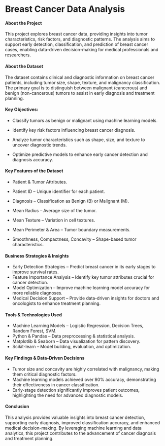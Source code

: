 # Breast Cancer Data Analysis

#### About the Project
This project explores breast cancer data, providing insights into tumor characteristics, risk factors, and diagnostic patterns. The analysis aims to support early detection, classification, and prediction of breast cancer cases, enabling data-driven decision-making for medical professionals and researchers.

#### About the Dataset
The dataset contains clinical and diagnostic information on breast cancer patients, including tumor size, shape, texture, and malignancy classification. The primary goal is to distinguish between malignant (cancerous) and benign (non-cancerous) tumors to assist in early diagnosis and treatment planning.

#### Key Objectives:
- Classify tumors as benign or malignant using machine learning models.
  
- Identify key risk factors influencing breast cancer diagnosis.
  
- Analyze tumor characteristics such as shape, size, and texture to uncover diagnostic trends.
  
- Optimize predictive models to enhance early cancer detection and diagnosis accuracy.

#### Key Features of the Dataset
- Patient & Tumor Attributes.
  
- Patient ID – Unique identifier for each patient.
- Diagnosis – Classification as Benign (B) or Malignant (M).
- Mean Radius – Average size of the tumor.
- Mean Texture – Variation in cell textures.
- Mean Perimeter & Area – Tumor boundary measurements.
- Smoothness, Compactness, Concavity – Shape-based tumor characteristics.

#### Business Strategies & Insights
- Early Detection Strategies – Predict breast cancer in its early stages to improve survival rates.
- Feature Importance Analysis – Identify key tumor attributes crucial for cancer detection.
- Model Optimization – Improve machine learning model accuracy for more reliable diagnoses.
- Medical Decision Support – Provide data-driven insights for doctors and oncologists to enhance treatment planning.

#### Tools & Technologies Used
- Machine Learning Models – Logistic Regression, Decision Trees, Random Forest, SVM.
- Python & Pandas – Data preprocessing & statistical analysis.
- Matplotlib & Seaborn – Data visualization for pattern discovery.
- Scikit-learn – Model building, evaluation, and optimization.

#### Key Findings & Data-Driven Decisions
- Tumor size and concavity are highly correlated with malignancy, making them critical diagnostic factors.
- Machine learning models achieved over 90% accuracy, demonstrating their effectiveness in cancer classification.
- Early-stage detection significantly improves patient outcomes, highlighting the need for advanced diagnostic models.

#### Conclusion
This analysis provides valuable insights into breast cancer detection, supporting early diagnosis, improved classification accuracy, and enhanced medical decision-making. By leveraging machine learning and data analytics, this project contributes to the advancement of cancer diagnosis and treatment planning.
